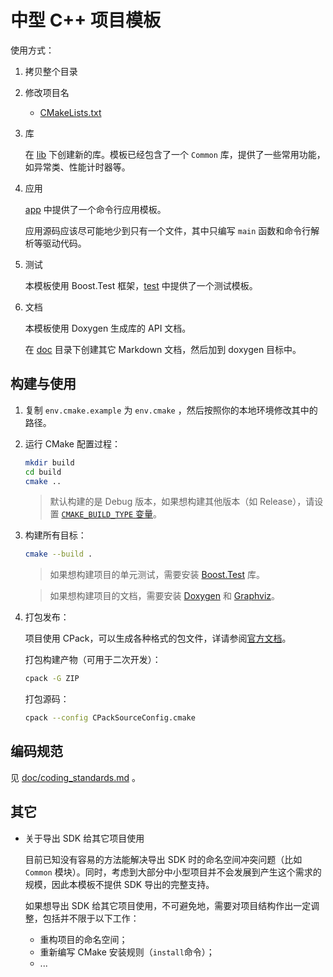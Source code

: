 # 中型 C++ 项目模板

使用方式：

1. 拷贝整个目录

2. 修改项目名

   - [CMakeLists.txt](./CMakeLists.txt)

3. 库

   在 [lib](./lib) 下创建新的库。模板已经包含了一个 `Common` 库，提供了一些常用功能，如异常类、性能计时器等。

4. 应用

   [app](./app) 中提供了一个命令行应用模板。

   应用源码应该尽可能地少到只有一个文件，其中只编写 `main` 函数和命令行解析等驱动代码。

5. 测试

   本模板使用 Boost.Test 框架，[test](./test) 中提供了一个测试模板。

6. 文档

   本模板使用 Doxygen 生成库的 API 文档。

   在 [doc](./doc) 目录下创建其它 Markdown 文档，然后加到 doxygen 目标中。

## 构建与使用

1. 复制 `env.cmake.example` 为 `env.cmake` ，然后按照你的本地环境修改其中的路径。

2. 运行 CMake 配置过程：

   ```bash
   mkdir build
   cd build
   cmake ..
   ```

   > 默认构建的是 Debug 版本，如果想构建其他版本（如 Release），请设置 [`CMAKE_BUILD_TYPE` 变量](https://cmake.org/cmake/help/latest/variable/CMAKE_BUILD_TYPE.html)。

3. 构建所有目标：

   ```bash
   cmake --build .
   ```

   > 如果想构建项目的单元测试，需要安装 [Boost.Test](https://www.boost.org) 库。

   > 如果想构建项目的文档，需要安装 [Doxygen](https://www.doxygen.nl) 和 [Graphviz](https://graphviz.org)。

4. 打包发布：

   项目使用 CPack，可以生成各种格式的包文件，详请参阅[官方文档](https://cmake.org/cmake/help/latest/manual/cpack.1.html)。

   打包构建产物（可用于二次开发）：

   ```bash
   cpack -G ZIP
   ```

   打包源码：

   ```bash
   cpack --config CPackSourceConfig.cmake
   ```

## 编码规范

见 [doc/coding_standards.md](doc/coding_standards.md) 。

## 其它

- 关于导出 SDK 给其它项目使用

  目前已知没有容易的方法能解决导出 SDK 时的命名空间冲突问题（比如 `Common` 模块）。同时，考虑到大部分中小型项目并不会发展到产生这个需求的规模，因此本模板不提供 SDK 导出的完整支持。

  如果想导出 SDK 给其它项目使用，不可避免地，需要对项目结构作出一定调整，包括并不限于以下工作：

  - 重构项目的命名空间；
  - 重新编写 CMake 安装规则（`install`命令）；
  - ...
